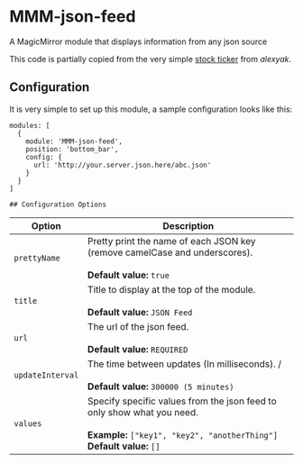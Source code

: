 # MMM-json-feed
A MagicMirror module that displays information from any json source

This code is partially copied from the very simple [stock ticker](https://github.com/alexyak/stocks) from _alexyak_.


## Configuration
It is very simple to set up this module, a sample configuration looks like this:

```
modules: [
  {
    module: 'MMM-json-feed',
    position: 'bottom_bar',
    config: {
      url: 'http://your.server.json.here/abc.json'
    }
  }
]

## Configuration Options
```

| Option               | Description
| -------------------- | -----------
| `prettyName`         | Pretty print the name of each JSON key (remove camelCase and underscores). <br><br> **Default value:** `true`
| `title`              | Title to display at the top of the module. <br><br> **Default value:** `JSON Feed`
| `url`                | The url of the json feed. <br><br> **Default value:** `REQUIRED`
| `updateInterval`     | The time between updates (In milliseconds). / <br><br> **Default value:** `300000 (5 minutes)`
| `values`             | Specify specific values from the json feed to only show what you need. <br><br>**Example:** `["key1", "key2", "anotherThing"]`<br> **Default value:** `[]`
